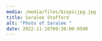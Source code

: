 ```yaml
---
media: /media/files/biopicjpg.jpg
title: Saralee Stafford
alt: "Photo of Saralee "
date: 2022-11-16T09:38:00-0500
---
```

